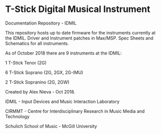 # T-Stick Digital Musical Instrument

Documentation Repository - IDMIL

This repository hosts up to date firmware for the instruments currently 
at the IDMIL. Driver and Instrument patches in Max/MSP. Spec Sheets and 
Schematics for all instruments.

As of October 2018 there are 9 instruments at the IDMIL:

1 T-Stick Tenor (2G)

6 T-Stick Soprano (2G, 2GX, 2G-IMU)

2 T-Stick Sopranino (2G, 2GW)

Created by Alex Nieva - Oct 2018.

<p>IDMIL - Input Devices and Music Interaction Laboratory</p>
<p>CIRMMT - Centre for Interdisciplinary Research in Music Media and Technology</p>
<p>Schulich School of Music - McGill University</p>
